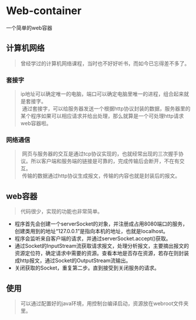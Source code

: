 # Web-container
一个简单的web容器
## 计算机网络
> 曾经学过的计算机网络课程，当时也不好好听书，而如今已忘得差不多了。<br>
### 套接字
> ip地址可以确定唯一的电脑，端口可以确定电脑里唯一的进程，组合起来就是套接字。<br>
  通过套接字，可以给服务器发送一个根据http协议封装的数据，服务器里的某个程序如果可以相应请求并给出处理，那么就算是一个可处理http请求web容器啦。
### 网络通信
> 网页与服务器的交互是通过tcp协议实现的，也就经常出现的三次握手协议。所以客户端和服务端的链接是可靠的，完成传输后会断开，不在有交互。<br>
  传输的数据通过http协议生成报文，传输的内容也就是封装后的报文。
## web容器
> 代码很少，实现的功能也非常简单。<br>
* 程序首先会创建一个serverSocket的对象，并注册成占用8080端口的服务，创建类用到的地址“127.0.0.1”是指向本机的地址，也就是localhost。<br>
* 程序会监听来自客户端的请求，并通过serverSocket.accept()获取。<br>
* 通过Socket的InputStream流获取请求报文，处理分析报文，主要摘出报文的资源定位符，确定请求中需要的资源。查看本地是否存在资源，若存在则封装成http报文，通过Socket的OutputStream流输出。<br>
* 关闭获取的Socket，重复第二步。直到接受到关闭服务的请求。<br>

## 使用
> 可以通过配置好的java环境，用控制台编译启动，资源放在webroot文件夹里。
